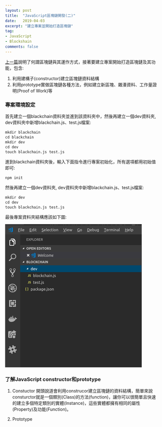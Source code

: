 ```yaml
---
layout: post
title:  "JavaScript區塊鏈開發(二)"
date:   2019-04-03
excerpt: "建立專案並開始打造區塊鏈"
tag:
- JavaScript 
- Blockshain 
comments: false
---
```


[link]: https://kisekitw.github.io//JavaScript%E5%8D%80%E5%A1%8A%E9%8F%88%E9%96%8B%E7%99%BC(%E4%B8%80)/ "上一篇"

[上一篇][link]說明了何謂區塊鏈與其運作方式，接著要建立專案開始打造區塊鏈及其功能，包含:

1. 利用建構子(constructor)建立區塊鏈資料結構
2. 利用prototype實做區塊鏈各種方法，例如建立新區塊、雜湊資料、工作量證明(Proof of Work)等

### 專案環境設定

首先建立一個blackchain資料夾並進到該資料夾中，然後再建立一個dev資料夾, dev資料夾中新增blackchain.js、test.js檔案:

```
mkdir blackchain
cd blackchain
mkdir dev
cd dev
touch blackchain.js test.js
```

進到blackchain資料夾後，輸入下面指令進行專案初始化，所有選項都用初始值即可:

```
npm init
```

然後再建立一個dev資料夾, dev資料夾中新增blackchain.js、test.js檔案:

```
mkdir dev
cd dev
touch blackchain.js test.js
```

最後專案資料夾結構應該如下圖:

![alt text](https://github.com/kisekitw/kisekitw.github.io/blob/master/assets/img/1080403/projectstructure.png?raw=true "project file structure")


### 了解JavaScript constructor和prototype

1. Constuctor
開頭說道會利用construcor建立區塊鏈的資料結構，簡單來說consturctor就是一個類別(Class)的方法(function)，讓你可以很簡單且快速的建立多個特定類別的實體(Instance)，這些實體都擁有相同的屬性(Property)及功能(Function)。

2. Prototype














